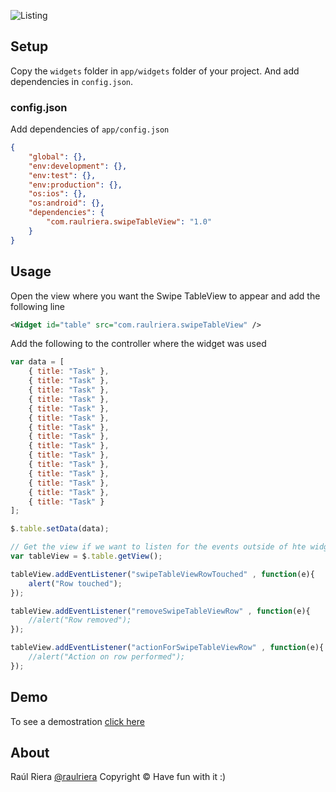 ![Listing](https://github.com/raulriera/alloy-widgets/raw/master/assets/SwipeTableView.png)

Setup
------
Copy the `widgets` folder in `app/widgets` folder of your project.
And add dependencies in `config.json`.

### config.json ###
Add dependencies of `app/config.json`

```json
{
    "global": {},
    "env:development": {},
    "env:test": {},
    "env:production": {},
    "os:ios": {},
    "os:android": {},
    "dependencies": {
        "com.raulriera.swipeTableView": "1.0"
    }
}
```

Usage
------
Open the view where you want the Swipe TableView to appear and add the following line

```xml
<Widget id="table" src="com.raulriera.swipeTableView" />
```

Add the following to the controller where the widget was used

```javascript
var data = [
	{ title: "Task" }, 
	{ title: "Task" },
	{ title: "Task" },
	{ title: "Task" },
	{ title: "Task" },
	{ title: "Task" },
	{ title: "Task" },
	{ title: "Task" },
	{ title: "Task" },
	{ title: "Task" },
	{ title: "Task" },
	{ title: "Task" },
	{ title: "Task" },
	{ title: "Task" },
	{ title: "Task" }
];

$.table.setData(data);

// Get the view if we want to listen for the events outside of hte widget
var tableView = $.table.getView();

tableView.addEventListener("swipeTableViewRowTouched" , function(e){
	alert("Row touched");
});

tableView.addEventListener("removeSwipeTableViewRow" , function(e){
	//alert("Row removed");
});

tableView.addEventListener("actionForSwipeTableViewRow" , function(e){
	//alert("Action on row performed");
});
```

Demo
------
To see a demostration [click here](http://f.cl.ly/items/3N2W180b3M1b3W1W3A3Y/swipeTableView.mov)

About
----------
Raúl Riera [@raulriera](https://twitter.com/raulriera/)
Copyright &copy; Have fun with it :)
